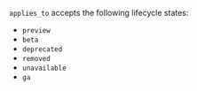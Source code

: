 `applies_to` accepts the following lifecycle states:

* `preview`
* `beta`
* `deprecated`
* `removed`
* `unavailable`
* `ga`
